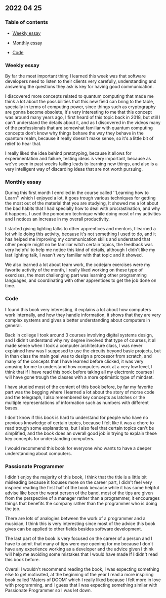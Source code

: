 ## 2022 04 25

### Table of contents

+ [Weekly essay](#weekly-essay)

+ [Monthly essay](#monthly-essay)

+ [Code](#code)

### Weekly essay

By far the most important thing I learned this week was that software developers need to listen to their clients very carefully, understanding and answering the questions they ask is key for having good communication.

I discovered more concepts related to quantum computing that made me think a lot about the possibilities that this new field can bring to the table, specially in terms of computing power, since things such as cryptography are gonna become obsolete, it's very interesting to me that this concept was around many years ago, I first heard of this topic back in 2018, but still I can't understand the details about it, and as I discovered in the videos many of the professionals that are somewhat familiar with quantum computing concepts don't know why things behave the way they behave in the quantum realm, because it really doesn't make sense, so it's a little bit of relief to hear that.

I really liked the idea behind pretotyping, because it allows for experimentation and failure, testing ideas is very important, because as we've seen in past weeks failing leads to learning new things, and also is a very intelligent way of discarding ideas that are not worth pursuing.  


### Monthly essay
During this first month I enrolled in the course called ''Learning how to Learn'' which I enjoyed a lot, it goes trough various techniques for getting the most out of the material that you are studying, It showed me a lot about the bad habits that I had specially how to deal with procrastination, and why it happens, I used the pomodoro technique while doing most of my activities and I notices an increase in my overall productivity.

I started giving lighting talks to other apprentices and mentors, I learned a lot while doing this activity, because it's not something I used to do, and it has helped me improving my communication skills and understand that other people might no be familiar witch certain topics, the feedback was very helpful to help me notice this kind of details, although I didn't like my last lighting talk, I wasn't very familiar with that topic and it showed.  

We also learned a lot about team work, the codejam exercises were my favorite activity of the month, I really liked working on these type of exercises, the most challenging part was learning other programming languages, and coordinating with other apprentices to get the job done on time.

### Code

I found this book very interesting, it explains a lot about how computers work internally, and how they handle information, it shows that they are very complex systems and gives a better understanding about computers in general.

Back in college I took around 3 courses involving digital systems design, and I didn't understand why my degree involved that type of courses, it all made sense when I took a computer architecture class, I was never explained how was I supposed to use the circuits beyond basic projects, but in than class the main goal was to design a processor from scratch, and many of the concepts that I have learned before clicked, it was very amusing for me to understand how computers work at a very low level, I think that if I have read this book before taking all my electronic courses I will have gone trough the classes with a more optimistic type of mindset. 

I have studied most of the content of this book before, by far my favorite part was the begging where I learned a lot about the story of morse code and the telegraph, I also remembered key concepts as latches or the multiple representations of information such as numbers with different bases. 

I don't know if this book is hard to understand for people who have no previous knowledge of certain topics, because I felt like it was a chore to read trough some explanations, but I also feel that certain topics can't be simplified, and the book does an overall good job in trying to explain these key concepts for understanding computers. 

I would recommend this book for everyone who wants to have a deeper understanding about computers.

### Passionate Programmer 

I didn't enjoy the majority of this book, I think that the title is a little bit misleading because it focuses more on the career part, I didn't feel very inspired reading the first half of the book because while it has some helpful advise like been the worst person of the band, most of the tips are given from the perspective of a manager rather than a programmer, it encourages things that benefits the company rather than the programmer who is doing the job.

There are lots of analogies between the work of a programmer and a musician, I think this is very interesting since most of the advice this book gives can be applied to other fields besides software development. 

The last part of the book is very focused on the career of a person and I have to admit that many of tips were eye opening for me because I don´t have any experience working as a developer and the advice given I think will help me avoiding some mistakes that I would have made If I didn't read this book before.

Overall I wouldn't recommend reading the book, I was expecting something else to get motivated, at the beginning of the year I read a more inspiring book called 'Maters of DOOM' which I really liked because I felt more in love with programming, and I guess that I was expecting something similar with Passionate Programmer so I was let down.